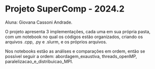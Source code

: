 # Projeto SuperComp - 2024.2

Aluna: Giovana Cassoni Andrade.

O projeto apresenta 3 implementações, cada uma em sua própria pasta, com um notebook no qual os códigos estão organizados, criando os arquivos .cpp, .py e .slurm, e os próprios arquivos.

Nos notebooks estão as análises e comparações em ordem, então se possível seguir a ordem: abordagem_exaustiva, threads_openMP, paralelizacao_e_distribuicao_MPI.